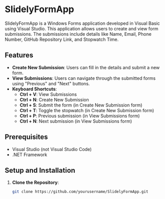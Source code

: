 # SlidelyFormApp

SlidelyFormApp is a Windows Forms application developed in Visual Basic using Visual Studio. This application allows users to create and view form submissions. The submissions include details like Name, Email, Phone Number, GitHub Repository Link, and Stopwatch Time.

## Features

- **Create New Submission**: Users can fill in the details and submit a new form.
- **View Submissions**: Users can navigate through the submitted forms using "Previous" and "Next" buttons.
- **Keyboard Shortcuts**:
  - **Ctrl + V**: View Submissions
  - **Ctrl + N**: Create New Submission
  - **Ctrl + S**: Submit the form (in Create New Submission form)
  - **Ctrl + T**: Toggle the stopwatch (in Create New Submission form)
  - **Ctrl + P**: Previous submission (in View Submissions form)
  - **Ctrl + N**: Next submission (in View Submissions form)

## Prerequisites

- Visual Studio (not Visual Studio Code)
- .NET Framework

## Setup and Installation

1. **Clone the Repository**:
   ```bash
   git clone https://github.com/yourusername/SlidelyFormApp.git
